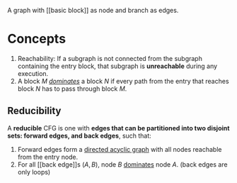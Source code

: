 A graph with [[basic block]] as node and branch as edges.

# Concepts
1. Reachability: If a subgraph is not connected from the subgraph containing the entry block, that subgraph is **unreachable** during any execution.
2. A block $M$ _[dominates](https://en.wikipedia.org/wiki/Dominator_(graph_theory) "Dominator (graph theory)")_ a block $N$ if every path from the entry that reaches block $N$ has to pass through block $M$.

## Reducibility
A **reducible** CFG is one with **edges that can be partitioned into two disjoint sets: forward edges, and back edges**, such that:

1. Forward edges form a [directed acyclic graph](https://en.wikipedia.org/wiki/Directed_acyclic_graph "Directed acyclic graph") with all nodes reachable from the entry node.
2. For all [[back edge]]s $(A, B)$, node $B$ [dominates](https://en.wikipedia.org/wiki/Dominator_(graph_theory) "Dominator (graph theory)") node $A$.  (back edges are only loops)